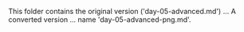 This folder contains the original version ('day-05-advanced.md') ...
A converted version ... name 'day-05-advanced-png.md'.